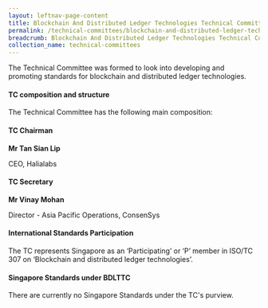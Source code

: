```yaml
---
layout: leftnav-page-content
title: Blockchain And Distributed Ledger Technologies Technical Committee
permalink: /technical-committees/blockchain-and-distributed-ledger-technologies-technical-committee/
breadcrumb: Blockchain And Distributed Ledger Technologies Technical Committee
collection_name: technical-committees
---
```


The Technical Committee was formed to look into developing and promoting standards for blockchain and distributed ledger technologies.

#### TC composition and structure
The Technical Committee has the following main composition:

#### TC Chairman

**Mr Tan Sian Lip**

CEO, Halialabs

#### TC Secretary

**Mr Vinay Mohan**

Director - Asia Pacific Operations, ConsenSys


#### International Standards Participation
The TC represents Singapore as an ‘Participating’ or ‘P’ member in ISO/TC 307 on ‘Blockchain and distributed ledger technologies’.

#### Singapore Standards under BDLTTC
There are currently no Singapore Standards under the TC's purview.
